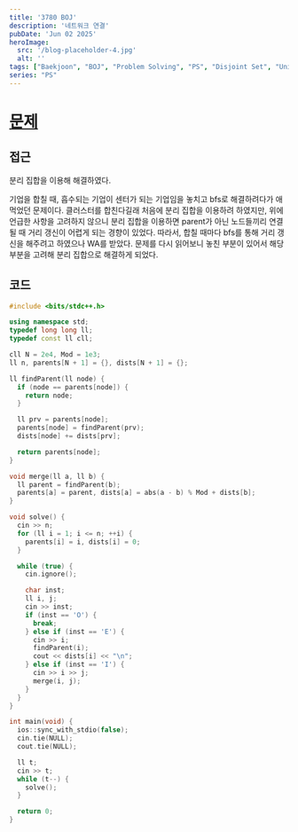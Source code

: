 ```yaml
---
title: '3780 BOJ'
description: '네트워크 연결'
pubDate: 'Jun 02 2025'
heroImage:
  src: '/blog-placeholder-4.jpg'
  alt: ''
tags: ["Baekjoon", "BOJ", "Problem Solving", "PS", "Disjoint Set", "Union Find"]
series: "PS"
---
```


# [문제](https://www.acmicpc.net/problem/3780)

## 접근

분리 집합을 이용해 해결하였다.

기업을 합칠 때, 흡수되는 기업이 센터가 되는 기업임을 놓치고 bfs로 해결하려다가 애먹었던 문제이다.
클러스터를 합친다길래 처음에 분리 집합을 이용하려 하였지만,
위에 언급한 사항을 고려하지 않으니 분리 집합을 이용하면 parent가 아닌 노드들끼리 연결될 때 거리 갱신이 어렵게 되는 경향이 있었다.
따라서, 합칠 때마다 bfs를 통해 거리 갱신을 해주려고 하였으나 WA를 받았다.
문제를 다시 읽어보니 놓친 부분이 있어서 해당 부분을 고려해 분리 집합으로 해결하게 되었다.

## 코드

```c++
#include <bits/stdc++.h>

using namespace std;
typedef long long ll;
typedef const ll cll;

cll N = 2e4, Mod = 1e3;
ll n, parents[N + 1] = {}, dists[N + 1] = {};

ll findParent(ll node) {
  if (node == parents[node]) {
    return node;
  }

  ll prv = parents[node];
  parents[node] = findParent(prv);
  dists[node] += dists[prv];

  return parents[node];
}

void merge(ll a, ll b) {
  ll parent = findParent(b);
  parents[a] = parent, dists[a] = abs(a - b) % Mod + dists[b];
}

void solve() {
  cin >> n;
  for (ll i = 1; i <= n; ++i) {
    parents[i] = i, dists[i] = 0;
  }

  while (true) {
    cin.ignore();

    char inst;
    ll i, j;
    cin >> inst;
    if (inst == 'O') {
      break;
    } else if (inst == 'E') {
      cin >> i;
      findParent(i);
      cout << dists[i] << "\n";
    } else if (inst == 'I') {
      cin >> i >> j;
      merge(i, j);
    }
  }
}

int main(void) {
  ios::sync_with_stdio(false);
  cin.tie(NULL);
  cout.tie(NULL);

  ll t;
  cin >> t;
  while (t--) {
    solve();
  }

  return 0;
}
```